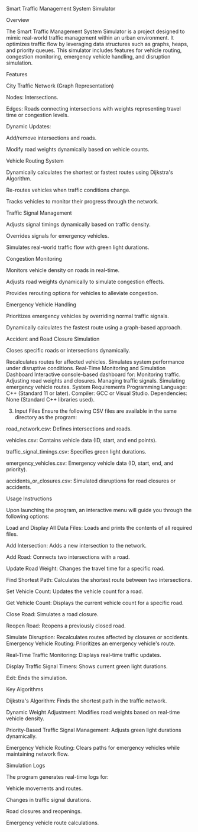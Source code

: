 Smart Traffic Management System Simulator

Overview

The Smart Traffic Management System Simulator is a project designed to mimic real-world traffic management within an urban environment. It optimizes traffic flow by leveraging data structures such as graphs, heaps, and priority queues. This simulator includes features for vehicle routing, congestion monitoring, emergency vehicle handling, and disruption simulation.

Features

City Traffic Network (Graph Representation)

Nodes: Intersections.

Edges:
 Roads connecting intersections with weights representing travel time or congestion levels.

Dynamic Updates:

Add/remove intersections and roads.

Modify road weights dynamically based on vehicle counts.

Vehicle Routing System

Dynamically calculates the shortest or fastest routes using Dijkstra's Algorithm.

Re-routes vehicles when traffic conditions change.

Tracks vehicles to monitor their progress through the network.

Traffic Signal Management

Adjusts signal timings dynamically based on traffic density.

Overrides signals for emergency vehicles.

Simulates real-world traffic flow with green light durations.

Congestion Monitoring

Monitors vehicle density on roads in real-time.

Adjusts road weights dynamically to simulate congestion effects.

Provides rerouting options for vehicles to alleviate congestion.

Emergency Vehicle Handling

Prioritizes emergency vehicles by overriding normal traffic signals.

Dynamically calculates the fastest route using a graph-based approach.

Accident and Road Closure Simulation

Closes specific roads or intersections dynamically.

Recalculates routes for affected vehicles.
Simulates system performance under disruptive conditions.
Real-Time Monitoring and Simulation Dashboard
Interactive console-based dashboard for:
Monitoring traffic.
Adjusting road weights and closures.
Managing traffic signals.
Simulating emergency vehicle routes.
System Requirements
Programming Language: C++ (Standard 11 or later).
Compiler: GCC or Visual Studio.
Dependencies: None (Standard C++ libraries used).

3. Input Files
Ensure the following CSV files are available in the same directory as the program:

road_network.csv: Defines intersections and roads.

vehicles.csv: Contains vehicle data (ID, start, and end points).

traffic_signal_timings.csv: Specifies green light durations.

emergency_vehicles.csv: Emergency vehicle data (ID, start, end, and priority).

accidents_or_closures.csv: Simulated disruptions for road closures or accidents.

Usage Instructions

Upon launching the program, an interactive menu will guide you through the following options:

Load and Display All Data Files: Loads and prints the contents of all required files.

Add Intersection: Adds a new intersection to the network.

Add Road: Connects two intersections with a road.

Update Road Weight: Changes the travel time for a specific road.

Find Shortest Path: Calculates the shortest route between two intersections.

Set Vehicle Count: Updates the vehicle count for a road.

Get Vehicle Count: Displays the current vehicle count for a specific road.

Close Road: Simulates a road closure.

Reopen Road: Reopens a previously closed road.

Simulate Disruption: Recalculates routes affected by closures or accidents.
Emergency Vehicle Routing: Prioritizes an emergency vehicle's route.

Real-Time Traffic Monitoring: Displays real-time traffic updates.

Display Traffic Signal Timers: Shows current green light durations.

Exit: Ends the simulation.

Key Algorithms

Dijkstra's Algorithm: Finds the shortest path in the traffic network.

Dynamic Weight Adjustment: Modifies road weights based on real-time vehicle density.

Priority-Based Traffic Signal Management: Adjusts green light durations dynamically.

Emergency Vehicle Routing: Clears paths for emergency vehicles while maintaining network flow.

Simulation Logs

The program generates real-time logs for:

Vehicle movements and routes.

Changes in traffic signal durations.

Road closures and reopenings.

Emergency vehicle route calculations.
